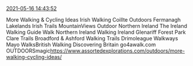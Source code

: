 [2021-05-16 14:43:52](https://mstdn.social/@hill_wanderer/106245405547793417)

More Walking &amp; Cycling Ideas Irish Walking 	Coillte Outdoors  	Fermanagh Lakelands  	Irish Trails  	MountainViews  	Outdoor Northern Ireland  	The Ireland Walking Guide  	Walk Northern Ireland  	Walking Ireland  	Glenariff Forest Park  	Clare Trails  	Broadford &amp; Ashford Walking Trails  	Drimoleague Walkways  	Mayo WalksBritish Walking 	Discovering Britain  	go4awalk.com  	OUTDOORSmagic<a href="https://www.assortedexplorations.com/outdoors/more-walking-cycling-ideas/" target="_blank" rel="nofollow noopener noreferrer" translate="no">https://www.assortedexplorations.com/outdoors/more-walking-cycling-ideas/</a>